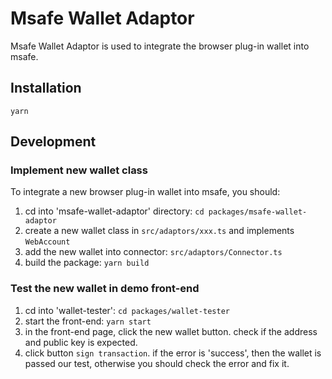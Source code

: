# Msafe Wallet Adaptor
Msafe Wallet Adaptor is used to integrate the browser plug-in wallet into msafe.

## Installation
`yarn`

## Development
### Implement new wallet class
To integrate a new browser plug-in wallet into msafe, you should:
1. cd into 'msafe-wallet-adaptor' directory: `cd packages/msafe-wallet-adaptor`
2. create a new wallet class in `src/adaptors/xxx.ts` and implements `WebAccount`
3. add the new wallet into connector: `src/adaptors/Connector.ts`
4. build the package: `yarn build`

### Test the new wallet in demo front-end
1. cd into 'wallet-tester': `cd packages/wallet-tester`
2. start the front-end: `yarn start`
3. in the front-end page, click the new wallet button. check if the address and public key is expected.
4. click button `sign transaction`. if the error is 'success', then the wallet is passed our test, otherwise you should check the error and fix it.